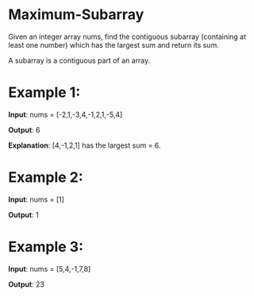 # Maximum-Subarray

Given an integer array nums, find the contiguous subarray (containing at least one number) which has the largest sum and return its sum.

A subarray is a contiguous part of an array.

# Example 1:
**Input**: nums = [-2,1,-3,4,-1,2,1,-5,4]

**Output**: 6

**Explanation**: [4,-1,2,1] has the largest sum = 6.

# Example 2:

**Input**: nums = [1]

**Output**: 1

# Example 3:

**Input**: nums = [5,4,-1,7,8]

**Output**: 23
